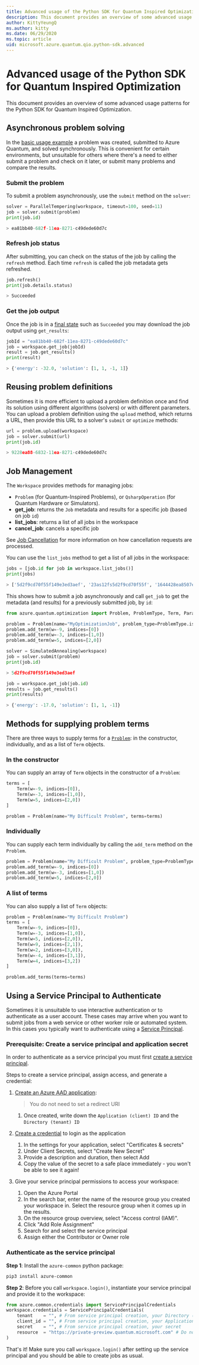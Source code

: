 ```yaml
---
title: Advanced usage of the Python SDK for Quantum Inspired Optimization
description: This document provides an overview of some advanced usage patterns for the Python SDK for Quantum Inspired Optimization.
author: KittyYeungQ
ms.author: kitty
ms.date: 06/29/2020
ms.topic: article
uid: microsoft.azure.quantum.qio.python-sdk.advanced
---
```


# Advanced usage of the Python SDK for Quantum Inspired Optimization

This document provides an overview of some advanced usage patterns for the
Python SDK for Quantum Inspired Optimization.

## Asynchronous problem solving

In the [basic usage example](microsoft.azure.quantum.qio.python-sdk) a problem
was created, submitted to Azure Quantum, and solved synchronously. This is
convenient for certain environments, but unsuitable for others where there's a
need to either submit a problem and check on it later, or submit many problems
and compare the results.

### Submit the problem

To submit a problem asynchronously, use the `submit` method on the `solver`:

```py
solver = ParallelTempering(workspace, timeout=100, seed=11)
job = solver.submit(problem)
print(job.id)

> ea81bb40-682f-11ea-8271-c49dede60d7c
```

### Refresh job status

After submitting, you can check on the status of the job by calling the
`refresh` method. Each time `refresh` is called the job metadata gets refreshed.

```py
job.refresh()
print(job.details.status)

> Succeeded
```

### Get the job output

Once the job is in a [final state](/Azure-Quantum-Overview#Job-Lifecycle) such
as `Succeeded` you may download the job output using `get_results`:

```py
jobId = "ea81bb40-682f-11ea-8271-c49dede60d7c"
job = workspace.get_job(jobId)
result = job.get_results()
print(result)

> {'energy': -32.0, 'solution': [1, 1, -1, 1]}
```

## Reusing problem definitions

Sometimes it is more efficient to upload a problem definition once and find its
solution using different algorithms (solvers) or with different parameters. You
can upload a problem definition using the `upload` method, which returns a URL,
then provide this URL to a solver's `submit` or `optimize` methods:

```py
url = problem.upload(workspace)
job = solver.submit(url)
print(job.id)

> 9228ea88-6832-11ea-8271-c49dede60d7c
```

## Job Management

The `Workspace` provides methods for managing jobs:

- `Problem` (for Quantum-Inspired Problems), or `QsharpOperation` (for Quantum
    Hardware or Simulators).
- **get_job**: returns the `Job` metadata and results for a specific job
    (based on job `id`)
- **list_jobs**: returns a list of all jobs in the workspace
- **cancel_job**: cancels a specific job

See [Job Cancellation](/Azure-Quantum-Overview#Job-Cancellation) for more
information on how cancellation requests are processed.

You can use the `list_jobs` method to get a list of all jobs in the workspace:

```py
jobs = [job.id for job in workspace.list_jobs()]
print(jobs)

> ['5d2f9cd70f55f149e3ed3aef', '23as12fs5d2f9cd70f55f', '1644428ea8507edb7361']
```

This shows how to submit a job asynchronously and call `get_job` to get the
metadata (and results) for a previously submitted job, by `id`: 

```py
from azure.quantum.optimization import Problem, ProblemType, Term, ParallelTempering, SimulatedAnnealing

problem = Problem(name="MyOptimizationJob", problem_type=ProblemType.ising)
problem.add_term(w=-9, indices=[0])
problem.add_term(w=-3, indices=[1,0])
problem.add_term(w=5, indices=[2,0])

solver = SimulatedAnnealing(workspace)
job = solver.submit(problem)
print(job.id)

> 5d2f9cd70f55f149e3ed3aef

job = workspace.get_job(job.id)
results = job.get_results()
print(results)

> {'energy': -17.0, 'solution': [1, 1, -1]}
```

## Methods for supplying problem terms

There are three ways to supply terms for a
[`Problem`](/Reference/Python-SDK/Azure.Quantum.Optimization): in the
constructor, individually, and as a list of `Term` objects.

### In the constructor

You can supply an array of `Term` objects in the constructor of a `Problem`:

```py
terms = [
    Term(w=-9, indices=[0]),
    Term(w=-3, indices=[1,0]),
    Term(w=5, indices=[2,0])
]

problem = Problem(name="My Difficult Problem", terms=terms)
```

### Individually

You can supply each term individually by calling the `add_term` method on the
`Problem`.

```py
problem = Problem(name="My Difficult Problem", problem_type=ProblemType.ising)
problem.add_term(w=-9, indices=[0])
problem.add_term(w=-3, indices=[1,0])
problem.add_term(w=5, indices=[2,0])
```

### A list of terms

You can also supply a list of `Term` objects:

```py
problem = Problem(name="My Difficult Problem")
terms = [
    Term(w=-9, indices=[0]),
    Term(w=-3, indices=[1,0]),
    Term(w=5, indices=[2,0]),
    Term(w=9, indices=[2,1]),
    Term(w=2, indices=[3,0]),
    Term(w=-4, indices=[3,1]),
    Term(w=4, indices=[3,2])
]

problem.add_terms(terms=terms)
```

## Using a Service Principal to Authenticate

Sometimes it is unsuitable to use interactive authentication or to authenticate
as a user account. These cases may arrive when you want to submit jobs from a
web service or other worker role or automated system. In this cases you
typically want to authenticate using a [Service
Principal](https://docs.microsoft.com/en-us/azure/active-directory/develop/app-objects-and-service-principals).

### Prerequisite: Create a service principal and application secret

In order to authenticate as a service principal you must first [create a service
principal](https://docs.microsoft.com/en-us/azure/active-directory/develop/howto-create-service-principal-portal).

Steps to create a service principal, assign access, and generate a credential:

1. [Create an Azure AAD application](https://docs.microsoft.com/azure/active-directory/develop/howto-create-service-principal-portal):

    > You do not need to set a redirect URI
    1. Once created, write down the `Application (client) ID` and the `Directory
       (tenant) ID`

1. [Create a
   credential](https://docs.microsoft.com/en-us/azure/active-directory/develop/howto-create-service-principal-portal#create-a-new-application-secret)
   to login as the application
    1. In the settings for your application, select "Certificates & secrets"
    1. Under Client Secrets, select "Create New Secret"
    1. Provide a description and duration, then select Add
    1. Copy the value of the secret to a safe place immediately - you won't be
       able to see it again!

1. Give your service principal permissions to access your workspace:
    1. Open the Azure Portal
    1. In the search bar, enter the name of the resource group you created your
       workspace in. Select the resource group when it comes up in the results.
    1. On the resource group overview, select "Access control (IAM)".
    1. Click "Add Role Assignment"
    1. Search for and select the service principal
    1. Assign either the Contributor or Owner role

### Authenticate as the service principal

**Step 1**: Install the `azure-common` python package:

```bash
pip3 install azure-common
```

**Step 2**: Before you call `workspace.login()`, instantiate your service
principal and provide it to the workspace:

```python
from azure.common.credentials import ServicePrincipalCredentials
workspace.credentials = ServicePrincipalCredentials( 
    tenant    = "", # From service principal creation, your Directory (tenant) ID
    client_id = "", # From service principal creation, your Application (client) ID
    secret    = "", # From service principal creation, your secret
    resource  = "https://private-preview.quantum.microsoft.com" # Do not change! This is the resource you want to authenticate against - the Azure Quantum service
)
```

That's it! Make sure you call `workspace.login()` after setting up the service
principal and you should be able to create jobs as usual.